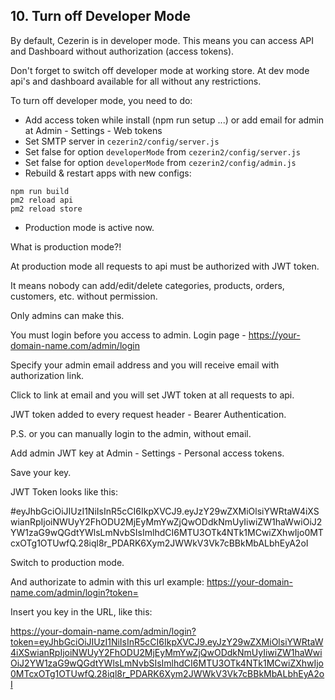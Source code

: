 ## 10. Turn off Developer Mode

By default, Cezerin is in developer mode. This means you can access API and Dashboard without authorization (access tokens).

Don't forget to switch off developer mode at working store.
At dev mode api's and dashboard available for all without any restrictions.

To turn off developer mode, you need to do:

- Add access token while install (npm run setup ...) or add email for admin at Admin - Settings - Web tokens
- Set SMTP server in `cezerin2/config/server.js`
- Set false for option `developerMode` from `cezerin2/config/server.js`
- Set false for option `developerMode` from `cezerin2/config/admin.js`
- Rebuild & restart apps with new configs:

```
npm run build
pm2 reload api
pm2 reload store
```

- Production mode is active now.

What is production mode?!

At production mode all requests to api must be authorized with JWT token.

It means nobody can add/edit/delete categories, products, orders, customers, etc. without permission.

Only admins can make this.

You must login before you access to admin.
Login page - https://your-domain-name.com/admin/login

Specify your admin email address and you will receive email with authorization link.

Click to link at email and you will set JWT token at all requests to api.

JWT token added to every request header - Bearer Authentication.

P.S. or you can manually login to the admin, without email.

Add admin JWT key at Admin - Settings - Personal access tokens.

Save your key.

JWT Token looks like this:

#eyJhbGciOiJIUzI1NiIsInR5cCI6IkpXVCJ9.eyJzY29wZXMiOlsiYWRtaW4iXSwianRpIjoiNWUyY2FhODU2MjEyMmYwZjQwODdkNmUyIiwiZW1haWwiOiJ2YW1zaG9wQGdtYWlsLmNvbSIsImlhdCI6MTU3OTk4NTk1MCwiZXhwIjo0MTcxOTg1OTUwfQ.28iql8r_PDARK6Xym2JWWkV3Vk7cBBkMbALbhEyA2oI

Switch to production mode.

And authorizate to admin with this url example: https://your-domain-name.com/admin/login?token=  

Insert you key in the URL, like this:

https://your-domain-name.com/admin/login?token=eyJhbGciOiJIUzI1NiIsInR5cCI6IkpXVCJ9.eyJzY29wZXMiOlsiYWRtaW4iXSwianRpIjoiNWUyY2FhODU2MjEyMmYwZjQwODdkNmUyIiwiZW1haWwiOiJ2YW1zaG9wQGdtYWlsLmNvbSIsImlhdCI6MTU3OTk4NTk1MCwiZXhwIjo0MTcxOTg1OTUwfQ.28iql8r_PDARK6Xym2JWWkV3Vk7cBBkMbALbhEyA2oI
